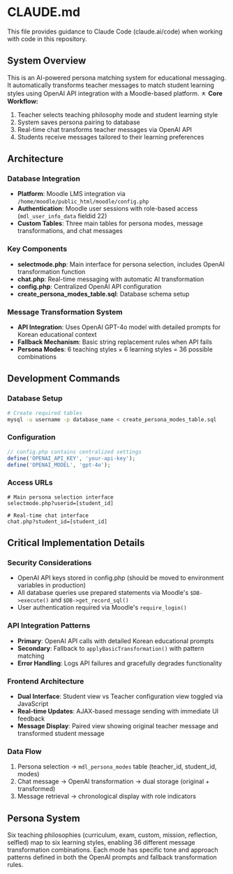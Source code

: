 # CLAUDE.md

This file provides guidance to Claude Code (claude.ai/code) when working with code in this repository.

## System Overview

This is an AI-powered persona matching system for educational messaging. It automatically transforms teacher messages to match student learning styles using OpenAI API integration with a Moodle-based platform.
ㅊ
**Core Workflow:**
1. Teacher selects teaching philosophy mode and student learning style 
2. System saves persona pairing to database
3. Real-time chat transforms teacher messages via OpenAI API
4. Students receive messages tailored to their learning preferences

## Architecture

### Database Integration
- **Platform**: Moodle LMS integration via `/home/moodle/public_html/moodle/config.php`
- **Authentication**: Moodle user sessions with role-based access (`mdl_user_info_data` fieldid 22)
- **Custom Tables**: Three main tables for persona modes, message transformations, and chat messages

### Key Components
- **selectmode.php**: Main interface for persona selection, includes OpenAI transformation function
- **chat.php**: Real-time messaging with automatic AI transformation
- **config.php**: Centralized OpenAI API configuration
- **create_persona_modes_table.sql**: Database schema setup

### Message Transformation System
- **API Integration**: Uses OpenAI GPT-4o model with detailed prompts for Korean educational context
- **Fallback Mechanism**: Basic string replacement rules when API fails
- **Persona Modes**: 6 teaching styles × 6 learning styles = 36 possible combinations

## Development Commands

### Database Setup
```bash
# Create required tables
mysql -u username -p database_name < create_persona_modes_table.sql
```

### Configuration
```php
// config.php contains centralized settings
define('OPENAI_API_KEY', 'your-api-key');
define('OPENAI_MODEL', 'gpt-4o');
```

### Access URLs
```
# Main persona selection interface
selectmode.php?userid=[student_id]

# Real-time chat interface  
chat.php?student_id=[student_id]
```

## Critical Implementation Details

### Security Considerations
- OpenAI API keys stored in config.php (should be moved to environment variables in production)
- All database queries use prepared statements via Moodle's `$DB->execute()` and `$DB->get_record_sql()`
- User authentication required via Moodle's `require_login()`

### API Integration Patterns
- **Primary**: OpenAI API calls with detailed Korean educational prompts
- **Secondary**: Fallback to `applyBasicTransformation()` with pattern matching
- **Error Handling**: Logs API failures and gracefully degrades functionality

### Frontend Architecture
- **Dual Interface**: Student view vs Teacher configuration view toggled via JavaScript
- **Real-time Updates**: AJAX-based message sending with immediate UI feedback
- **Message Display**: Paired view showing original teacher message and transformed student message

### Data Flow
1. Persona selection → `mdl_persona_modes` table (teacher_id, student_id, modes)
2. Chat message → OpenAI transformation → dual storage (original + transformed)
3. Message retrieval → chronological display with role indicators

## Persona System

Six teaching philosophies (curriculum, exam, custom, mission, reflection, selfled) map to six learning styles, enabling 36 different message transformation combinations. Each mode has specific tone and approach patterns defined in both the OpenAI prompts and fallback transformation rules.